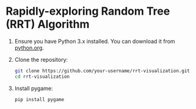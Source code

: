 # Rapidly-exploring Random Tree (RRT) Algorithm

1. Ensure you have Python 3.x installed. You can download it from [python.org](https://www.python.org/downloads/).

2. Clone the repository:

   ```bash
   git clone https://github.com/your-username/rrt-visualization.git
   cd rrt-visualization
   ```

3. Install pygame:

   ```bash
   pip install pygame
   ```
